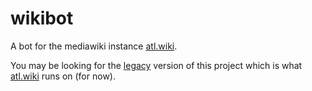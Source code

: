 # wikibot
A bot for the mediawiki instance [atl.wiki](atl.wiki).

You may be looking for the [legacy](https://github.com/allthingslinux/wikibot/tree/legacy) version of this project which is what [atl.wiki](atl.wiki) runs on (for now).
